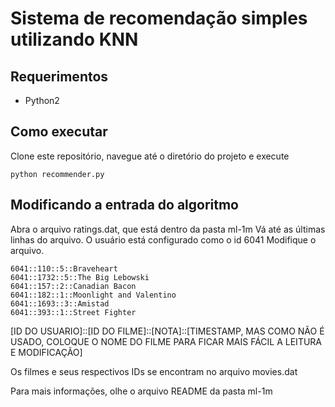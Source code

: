 # Sistema de recomendação simples utilizando KNN

## Requerimentos
* Python2

## Como executar
Clone este repositório, navegue até o diretório do projeto e execute

`python recommender.py`


## Modificando a entrada do algoritmo
Abra o arquivo ratings.dat, que está dentro da pasta ml-1m
Vá até as últimas linhas do arquivo. O usuário está configurado como o id 6041
Modifique o arquivo.

```6041::1::4::Toy Story
6041::110::5::Braveheart
6041::1732::5::The Big Lebowski
6041::157::2::Canadian Bacon
6041::182::1::Moonlight and Valentino
6041::1693::3::Amistad
6041::393::1::Street Fighter
```

[ID DO USUARIO]::[ID DO FILME]::[NOTA]::[TIMESTAMP, MAS COMO NÃO É USADO, COLOQUE O NOME DO FILME PARA FICAR MAIS FÁCIL A LEITURA E MODIFICAÇÃO]

Os filmes e seus respectivos IDs se encontram no arquivo movies.dat

Para mais informações, olhe o arquivo README da pasta ml-1m
